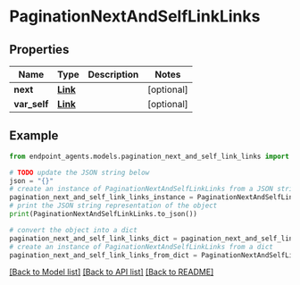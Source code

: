 # PaginationNextAndSelfLinkLinks


## Properties

Name | Type | Description | Notes
------------ | ------------- | ------------- | -------------
**next** | [**Link**](Link.md) |  | [optional] 
**var_self** | [**Link**](Link.md) |  | [optional] 

## Example

```python
from endpoint_agents.models.pagination_next_and_self_link_links import PaginationNextAndSelfLinkLinks

# TODO update the JSON string below
json = "{}"
# create an instance of PaginationNextAndSelfLinkLinks from a JSON string
pagination_next_and_self_link_links_instance = PaginationNextAndSelfLinkLinks.from_json(json)
# print the JSON string representation of the object
print(PaginationNextAndSelfLinkLinks.to_json())

# convert the object into a dict
pagination_next_and_self_link_links_dict = pagination_next_and_self_link_links_instance.to_dict()
# create an instance of PaginationNextAndSelfLinkLinks from a dict
pagination_next_and_self_link_links_from_dict = PaginationNextAndSelfLinkLinks.from_dict(pagination_next_and_self_link_links_dict)
```
[[Back to Model list]](../README.md#documentation-for-models) [[Back to API list]](../README.md#documentation-for-api-endpoints) [[Back to README]](../README.md)



